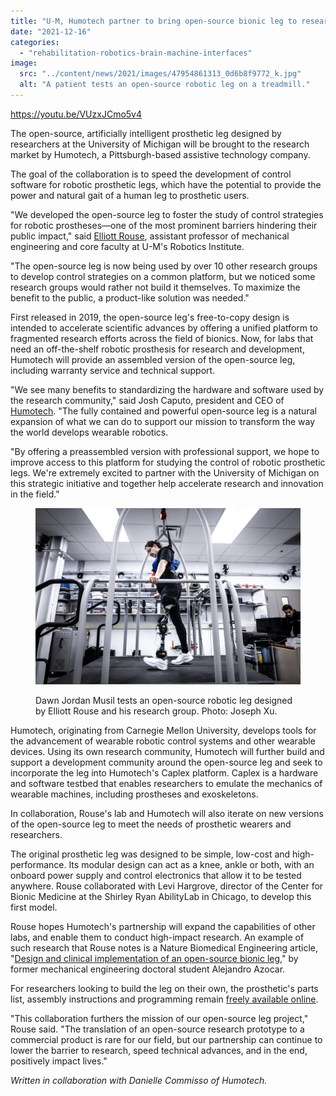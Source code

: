 ```yaml
---
title: "U-M, Humotech partner to bring open-source bionic leg to research labs"
date: "2021-12-16"
categories: 
  - "rehabilitation-robotics-brain-machine-interfaces"
image: 
  src: "../content/news/2021/images/47954861313_0d6b8f9772_k.jpg"
  alt: "A patient tests an open-source robotic leg on a treadmill."
---
```


https://youtu.be/VUzxJCmo5v4

The open-source, artificially intelligent prosthetic leg designed by researchers at the University of Michigan will be brought to the research market by Humotech, a Pittsburgh-based assistive technology company.

The goal of the collaboration is to speed the development of control software for robotic prosthetic legs, which have the potential to provide the power and natural gait of a human leg to prosthetic users.

<!--more-->

"We developed the open-source leg to foster the study of control strategies for robotic prostheses—one of the most prominent barriers hindering their public impact," said [Elliott Rouse](https://2024.robotics.umich.edu/profile/elliott-rouse/), assistant professor of mechanical engineering and core faculty at U-M's Robotics Institute.

"The open-source leg is now being used by over 10 other research groups to develop control strategies on a common platform, but we noticed some research groups would rather not build it themselves. To maximize the benefit to the public, a product-like solution was needed."

First released in 2019, the open-source leg's free-to-copy design is intended to accelerate scientific advances by offering a unified platform to fragmented research efforts across the field of bionics. Now, for labs that need an off-the-shelf robotic prosthesis for research and development, Humotech will provide an assembled version of the open-source leg, including warranty service and technical support.

"We see many benefits to standardizing the hardware and software used by the research community," said Josh Caputo, president and CEO of [Humotech](https://humotech.com/). "The fully contained and powerful open-source leg is a natural expansion of what we can do to support our mission to transform the way the world develops wearable robotics.

"By offering a preassembled version with professional support, we hope to improve access to this platform for studying the control of robotic prosthetic legs. We're extremely excited to partner with the University of Michigan on this strategic initiative and together help accelerate research and innovation in the field."

<figure>

![A patient tests an open-source robotic leg on a treadmill. ](images/47954861313_0d6b8f9772_k.jpg)

<figcaption>

Dawn Jordan Musil tests an open-source robotic leg designed by Elliott Rouse and his research group. Photo: Joseph Xu.

</figcaption>

</figure>

Humotech, originating from Carnegie Mellon University, develops tools for the advancement of wearable robotic control systems and other wearable devices. Using its own research community, Humotech will further build and support a development community around the open-source leg and seek to incorporate the leg into Humotech's Caplex platform. Caplex is a hardware and software testbed that enables researchers to emulate the mechanics of wearable machines, including prostheses and exoskeletons.

In collaboration, Rouse's lab and Humotech will also iterate on new versions of the open-source leg to meet the needs of prosthetic wearers and researchers.

The original prosthetic leg was designed to be simple, low-cost and high-performance. Its modular design can act as a knee, ankle or both, with an onboard power supply and control electronics that allow it to be tested anywhere. Rouse collaborated with Levi Hargrove, director of the Center for Bionic Medicine at the Shirley Ryan AbilityLab in Chicago, to develop this first model.

Rouse hopes Humotech's partnership will expand the capabilities of other labs, and enable them to conduct high-impact research. An example of such research that Rouse notes is a Nature Biomedical Engineering article, "[Design and clinical implementation of an open-source bionic leg](https://www.nature.com/articles/s41551-020-00619-3)," by former mechanical engineering doctoral student Alejandro Azocar. 

For researchers looking to build the leg on their own, the prosthetic's parts list, assembly instructions and programming remain [freely available online](https://opensourceleg.com/).

"This collaboration furthers the mission of our open-source leg project," Rouse said. "The translation of an open-source research prototype to a commercial product is rare for our field, but our partnership can continue to lower the barrier to research, speed technical advances, and in the end, positively impact lives."

_Written in collaboration with Danielle Commisso of Humotech._
